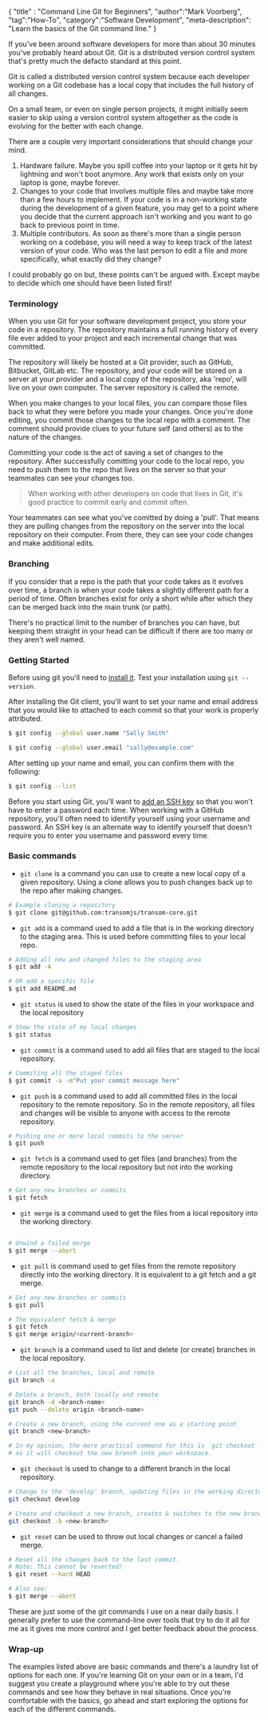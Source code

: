 {
"title" : "Command Line Git for Beginners",
"author":"Mark Voorberg",
"tag":"How-To",
"category":"Software Development",
"meta-description": "Learn the basics of the Git command line."
}

If you've been around software developers for more than about 30 minutes you've probably heard about Git. Git is a distributed version control system that's pretty much the defacto standard at this point. 

Git is called a distributed version control system because each developer working on a Git codebase has a local copy that includes the full history of all changes. 

On a small team, or even on single person projects, it might initially seem easier to skip using a version control system altogether as the code is evolving for the better with each change. 

There are a couple very important considerations that should change your mind.

1. Hardware failure. Maybe you spill coffee into your laptop or it gets hit by lightning and won't boot anymore. Any work that exists only on your laptop is gone, maybe forever.
2. Changes to your code that involves multiple files and maybe take more than a few hours to implement. If your code is in a non-working state during the development of a given feature, you may get to a point where you decide that the current approach isn't working and you want to go back to previous point in time.
3. Multiple contributors. As soon as there's more than a single person working on a codebase, you will need a way to keep track of the latest version of your code. Who was the last person to edit a file and more specifically, what exactly did they change?

I could probably go on but, these points can't be argued with. Except maybe to decide which one should have been listed first!


### Terminology

When you use Git for your software development project, you store your code in a repository. The repository maintains a full running history of every file ever added to your project and each incremental change that was committed.

The repository will likely be hosted at a Git provider, such as GitHub, Bitbucket, GitLab etc. The repository, and your code will be stored on a server at your provider and a local copy of the repository, aka 'repo', will live on your own computer. The server repository is called the remote.

When you make changes to your local files, you can compare those files back to what they were before you made your changes. Once you're done editing, you commit those changes to the local repo with a comment. The comment should provide clues to your future self (and others) as to the nature of the changes.

Committing your code is the act of saving a set of changes to the repository. After successfully comitting your code to the local repo, you need to push them to the repo that lives on the server so that your teammates can see your changes too. 

  > When working with other developers on code that lives in Git, it's good practice 
  > to commit early and commit often.

Your teammates can see what you've comitted by doing a 'pull'. That means they are pulling changes from the repository on the server into the local repository on their computer. From there, they can see your code changes and make additional edits.

### Branching
If you consider that a repo is the path that your code takes as it evolves over time, a branch is when your code takes a slightly different path for a period of time. Often branches exist for only a short while after which they can be merged back into the main trunk (or path).

There's no practical limit to the number of branches you can have, but keeping them straight in your head can be difficult if there are too many or they aren't well named.

### Getting Started
Before using git you'll need to [install it](https://github.com/git-guides/install-git). Test your installation using `git --version`. 

After installing the Git client, you'll want to set your name and email address that you would like to attached to each commit so that your work is properly attributed.

```bash
$ git config --global user.name "Sally Smith"

$ git config --global user.email "sally@example.com"
```
After setting up your name and email, you can confirm them with the following:
```bash
$ git config --list
```

Before you start using Git, you'll want to [add an SSH key](https://docs.github.com/en/authentication/connecting-to-github-with-ssh/generating-a-new-ssh-key-and-adding-it-to-the-ssh-agent) so that you won't have to enter a password each time. When working with a GitHub repository, you'll often need to identify yourself using your username and password. An SSH key is an alternate way to identify yourself that doesn't require you to enter you username and password every time.



### Basic commands

* `git clone` is a command you can use to create a new local copy of a given repository. Using a clone allows you to push changes back up to the repo after making changes.

```bash
# Example cloning a repository
$ git clone git@github.com:transomjs/transom-core.git
```

* `git add` is a command used to add a file that is in the working directory to the staging area. This is used before committing files to your local repo.
```bash
# Adding all new and changed files to the staging area
$ git add -A

# OR add a specific file
$ git add README.md 
```

* `git status` is used to show the state of the files in your workspace and the local repository
```bash
# Show the state of my local changes
$ git status
```

* `git commit` is a command used to add all files that are staged to the local repository.
```bash
# Commiting all the staged files 
$ git commit -a -m"Put your commit message here"
```

* `git push` is a command used to add all committed files in the local repository to the remote repository. So in the remote repository, all files and changes will be visible to anyone with access to the remote repository.
```bash
# Pushing one or more local commits to the server
$ git push
```

* `git fetch` is a command used to get files (and branches) from the remote repository to the local repository but not into the working directory.
```bash
# Get any new branches or commits
$ git fetch
```

* `git merge` is a command used to get the files from a local repository into the working directory.
```bash

# Unwind a failed merge
$ git merge --abort
```

* `git pull` is command used to get files from the remote repository directly into the working directory. It is equivalent to a git fetch and a git merge.
```bash
# Get any new branches or commits
$ git pull

# The equivalent fetch & merge
$ git fetch
$ git merge origin/<current-branch>
```

* `git branch` is a command used to list and delete (or create) branches in the local repository.
```bash
# List all the branches, local and remote
git branch -a

# Delete a branch, both locally and remote
git branch -d <branch-name>
git push --delete origin <branch-name>

# Create a new branch, using the current one as a starting point
git branch <new-branch>

# In my opinion, the more practical command for this is `git checkout -b` 
# as it will checkout the new branch into your workspace.
```

* `git checkout` is used to change to a different branch in the local repository.
```bash
# Change to the 'develop' branch, updating files in the working directory
git checkout develop

# Create and checkout a new branch, creates & switches to the new branch 
git checkout -b <new-branch>
```

* `git reset` can be used to throw out local changes or cancel a failed merge.
```bash
# Reset all the changes back to the last commit.
# Note: This cannot be reverted!
$ git reset --hard HEAD

# Also see:
$ git merge --abort
```

These are just some of the git commands I use on a near daily basis. I generally prefer to use the command-line over tools that try to do it all for me as it gives me more control and I get better feedback about the process. 

### Wrap-up
The examples listed above are basic commands and there's a laundry list of options for each one. If you're learning Git on your own or in a team, I'd suggest you create a playground where you're able to try out these commands and see how they behave in real situations. Once you're comfortable with the basics, go ahead and start exploring the options for each of the different commands.